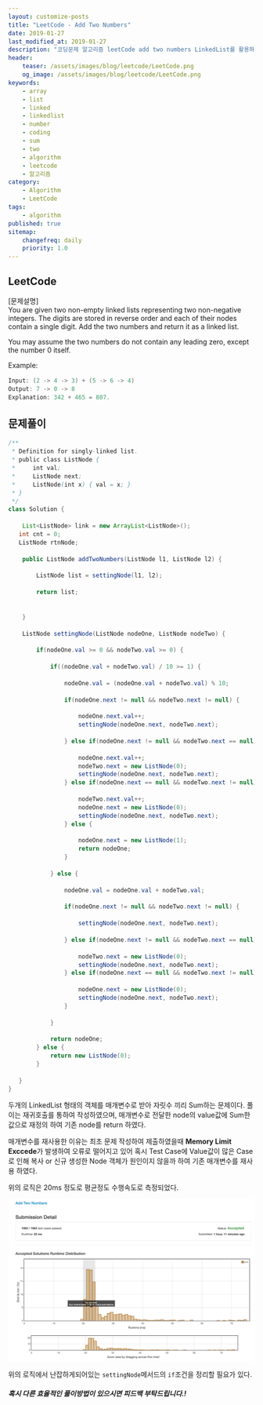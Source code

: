 ```yaml
---
layout: customize-posts
title: "LeetCode - Add Two Numbers"
date: 2019-01-27
last_modified_at: 2019-01-27
description: "코딩문제 알고리즘 leetCode add two numbers LinkedList를 활용하여 풀어야하는 문제이다."
header:
    teaser: /assets/images/blog/leetcode/LeetCode.png
    og_image: /assets/images/blog/leetcode/LeetCode.png
keywords:
    - array
    - list
    - linked
    - linkedlist
    - number
    - coding
    - sum
    - two
    - algorithm
    - leetcode
    - 알고리즘
category:
    - Algorithm
    - LeetCode
tags:
    - algorithm
published: true
sitemap:
    changefreq: daily
    priority: 1.0
---
```


## LeetCode

[문제설명]  
You are given two non-empty linked lists representing two non-negative integers. The digits are stored in reverse order and each of their nodes contain a single digit. Add the two numbers and return it as a linked list.

You may assume the two numbers do not contain any leading zero, except the number 0 itself.

Example:

```java
Input: (2 -> 4 -> 3) + (5 -> 6 -> 4)
Output: 7 -> 0 -> 8
Explanation: 342 + 465 = 807.
```

## 문제풀이

```java
/**
 * Definition for singly-linked list.
 * public class ListNode {
 *     int val;
 *     ListNode next;
 *     ListNode(int x) { val = x; }
 * }
 */
class Solution {
    
    List<ListNode> link = new ArrayList<ListNode>();
   int cnt = 0;
   ListNode rtnNode;
    
    public ListNode addTwoNumbers(ListNode l1, ListNode l2) {
        
        ListNode list = settingNode(l1, l2);
                
        return list;
        
        
    }
    
    ListNode settingNode(ListNode nodeOne, ListNode nodeTwo) {
      
        if(nodeOne.val >= 0 && nodeTwo.val >= 0) {
            
            if((nodeOne.val + nodeTwo.val) / 10 >= 1) {
                
                nodeOne.val = (nodeOne.val + nodeTwo.val) % 10;
                
                if(nodeOne.next != null && nodeTwo.next != null) {
                    
                    nodeOne.next.val++;
                    settingNode(nodeOne.next, nodeTwo.next);
                    
                } else if(nodeOne.next != null && nodeTwo.next == null) {
                    
                    nodeOne.next.val++;
                    nodeTwo.next = new ListNode(0);
                    settingNode(nodeOne.next, nodeTwo.next);
                } else if(nodeOne.next == null && nodeTwo.next != null) {
                    
                    nodeTwo.next.val++;
                    nodeOne.next = new ListNode(0);
                    settingNode(nodeOne.next, nodeTwo.next);
                } else {
                    
                    nodeOne.next = new ListNode(1);
                    return nodeOne;
                }
                
            } else {
                
                nodeOne.val = nodeOne.val + nodeTwo.val;
                
                if(nodeOne.next != null && nodeTwo.next != null) {
                    
                    settingNode(nodeOne.next, nodeTwo.next);
                    
                } else if(nodeOne.next != null && nodeTwo.next == null) {
                    
                    nodeTwo.next = new ListNode(0);
                    settingNode(nodeOne.next, nodeTwo.next);
                } else if(nodeOne.next == null && nodeTwo.next != null) {
                    
                    nodeOne.next = new ListNode(0);
                    settingNode(nodeOne.next, nodeTwo.next);
                }
                
            }
            
            return nodeOne;
        } else {
            return new ListNode(0);
        }
      
   }
}
```

두개의 LinkedList 형태의 객체를 매개변수로 받아 자릿수 끼리 Sum하는 문제이다. 풀이는 재귀호출를 통하여 작성하였으며, 매개변수로 전달한 node의 value값에 Sum한 값으로 재정의 하여 기존 node를 return 하였다.  

매개변수를 재사용한 이유는 최초 문제 작성하여 제출하였을때 **Memory Limit Exccede**가 발생하여 오류로 떨어지고 있어 혹시 Test Case에 Value값이 많은 Case로 인해 복사 or 신규 생성한 Node 객체가 원인이지 않을까 하여 기존 매개변수를 재사용 하였다. 

위의 로직은 20ms 정도로 평균정도 수행속도로 측정되었다.

![submit](/assets/images/blog/leetcode/add_two_numbers.png)

위의 로직에서 난잡하게되어있는 ```settingNode```메서드의 ``if``조건을 정리할 필요가 있다.  


##### 혹시 다른 효율적인 풀이방법이 있으시면 피드백 부탁드립니다.!
